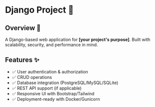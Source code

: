 # Django Project 🚀  

## Overview 📌  
A Django-based web application for **[your project's purpose]**. Built with scalability, security, and performance in mind.  

## Features ✨  
- ✅ User authentication & authorization  
- ✅ CRUD operations  
- ✅ Database integration (PostgreSQL/MySQL/SQLite)  
- ✅ REST API support (if applicable)  
- ✅ Responsive UI with Bootstrap/Tailwind  
- ✅ Deployment-ready with Docker/Gunicorn  
